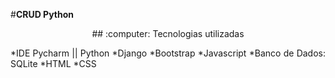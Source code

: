 #**CRUD Python**
<div style="text-align:center">
## :computer: Tecnologias utilizadas 
<div class="tecnologias" style= "text-align:justify">

*IDE Pycharm || Python
*Django
*Bootstrap
*Javascript
*Banco de Dados: SQLite
*HTML
*CSS
</div>
</div>

